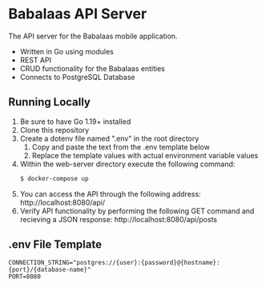 # Babalaas API Server
The API server for the Babalaas mobile application.  
- Written in Go using modules
- REST API 
- CRUD functionality for the Babalaas entities
- Connects to PostgreSQL Database

## Running Locally
1. Be sure to have Go 1.19+ installed 
2. Clone this repository
3. Create a dotenv file named ".env" in the root directory
    1. Copy and paste the text from the .env template below
    2. Replace the template values with actual environment variable values
4. Within the web-server directory execute the following command:
    ```BASH
    $ docker-compose up
    ```
5. You can access the API through the following address: http://localhost:8080/api/
6. Verify API functionality by performing the following GET command and recieving a JSON response: http://localhost:8080/api/posts

## .env File Template
```text
CONNECTION_STRING="postgres://{user}:{password}@{hostname}:{port}/{database-name}"
PORT=8080
```